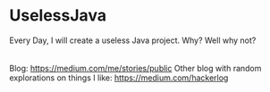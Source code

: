 # UselessJava
Every Day, I will create a useless Java project. Why? Well why not? 
######
Blog: https://medium.com/me/stories/public
Other blog with random explorations on things I like: https://medium.com/hackerlog

